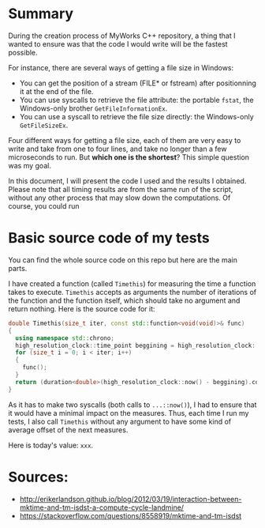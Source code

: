 # Summary
During the creation process of MyWorks C++ repository, a thing that I wanted to ensure was that the code I would write will be the fastest possible. 

For instance, there are several ways of getting a file size in Windows: 
* You can get the position of a stream (FILE* or fstream) after positionning it at the end of the file.
* You can use syscalls to retrieve the file attribute: the portable `fstat`, the Windows-only brother `GetFileInformationEx`.
* You can use a syscall to retrieve the file size directly: the Windows-only `GetFileSizeEx`.

Four different ways for getting a file size, each of them are very easy to write and take from one to four lines, and take no longer than a few microseconds to run. But **which one is the shortest**? This simple question was my goal.

In this document, I will present the code I used and the results I obtained. Please note that all timing results are from the same run of the script, without any other process that may slow down the computations. Of course, you could run 

# Basic source code of my tests
You can find the whole source code on this repo but here are the main parts.

I have created a function (called `Timethis`) for measuring the time a function takes to execute. `Timethis` accepts as arguments the number of iterations of the function and the function itself, which should take no argument and return nothing. Here is the source code for it:
```c++
double Timethis(size_t iter, const std::function<void(void)>& func)
{
  using namespace std::chrono;
  high_resolution_clock::time_point beggining = high_resolution_clock::now();
  for (size_t i = 0; i < iter; i++)
  {
    func();
  }
  return (duration<double>(high_resolution_clock::now() - beggining).count()) / double(iter);
}
```
As it has to make two syscalls (both calls to `...::now()`), I had to ensure that it would have a minimal impact on the measures. Thus, each time I run my tests, I also call `Timethis` without any argument to have some kind of average offset of the next measures.

Here is today's value: `xxx`.


# Sources:
* http://erikerlandson.github.io/blog/2012/03/19/interaction-between-mktime-and-tm-isdst-a-compute-cycle-landmine/
* https://stackoverflow.com/questions/8558919/mktime-and-tm-isdst
